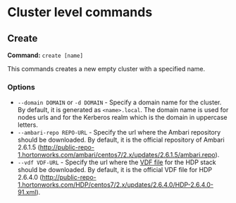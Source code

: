 # Cluster level commands

## Create

**Command:** `create [name]`

This commands creates a new empty cluster with a specified name.

### Options

- `--domain DOMAIN` or `-d DOMAIN` - Specify a domain name for the cluster. By default, it is generated as `<name>.local`. The domain name is used for nodes urls and for the Kerberos realm which is the domain in uppercase letters.
- `--ambari-repo REPO-URL` - Specify the url where the Ambari repository should be downloaded. By default, it is the official repository of Ambari 2.6.1.5 (http://public-repo-1.hortonworks.com/ambari/centos7/2.x/updates/2.6.1.5/ambari.repo).
- `--vdf VDF-URL` - Specify the url where the [VDF file](https://docs.hortonworks.com/HDPDocuments/Ambari-2.6.0.0/bk_ambari-release-notes/content/ambari_relnotes-2.6.0.0-behavioral-changes.html) for the HDP stack should be downloaded. By default, it is the official VDF file for HDP 2.6.4.0 (http://public-repo-1.hortonworks.com/HDP/centos7/2.x/updates/2.6.4.0/HDP-2.6.4.0-91.xml).